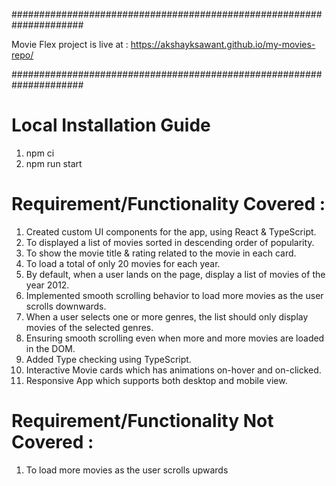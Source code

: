 #####################################################################

Movie Flex project is live at :
https://akshayksawant.github.io/my-movies-repo/

#####################################################################

# Local Installation Guide

1. npm ci
2. npm run start

# Requirement/Functionality Covered :

1. Created custom UI components for the app, using React & TypeScript.
2. To displayed a list of movies sorted in descending order of popularity.
3. To show the movie title & rating related to the movie in each card.
4. To load a total of only 20 movies for each year.
5. By default, when a user lands on the page, display a list of movies of the year 2012.
6. Implemented smooth scrolling behavior to load more movies as the user scrolls downwards.
7. When a user selects one or more genres, the list should only display movies of the selected genres.
8. Ensuring smooth scrolling even when more and more movies are loaded in the DOM.
9. Added Type checking using TypeScript.
10. Interactive Movie cards which has animations on-hover and on-clicked.
11. Responsive App which supports both desktop and mobile view.

# Requirement/Functionality Not Covered :

1. To load more movies as the user scrolls upwards
